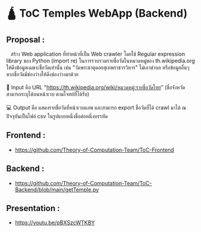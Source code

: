 # 🛕 ToC Temples WebApp (Backend)

## Proposal : 
&nbsp;&nbsp; สร้าง Web application ที่ทำหน้าที่เป็น Web crawler โดยใช้ Regular expression library ของ Python (import re) ในการรวบรวมรายชื่อวัดในหมวดหมู่ของ th.wikipedia.org ให้ดึงข้อมูลเฉพาะชื่อวัดเท่านั้น เช่น "วัดพระธาตุดอยสุเทพราชวรวิหาร" ไม่เอาตำบล หรือข้อมูลอื่นๆ หากชื่อวัดมีช่องว่างให้ดึงช่องว่างมาด้วย
<br/><br/> 🎹 Input คือ URL "https://th.wikipedia.org/wiki/หมวดหมู่:รายชื่อวัดไทย" (ชื่อจังหวัดสามารถระบุได้บนหน้าเวบ ตามโจทย์ที่ได้รับ)
<br/><br/>  💻 Output คือ แสดงรายชื่อวัดที่หน้าเวบแอพ และสามารถ export ชื่อวัดที่ได้ crawl มาได้ ณ ปัจจุบันเป็นไฟล์ csv ในรูปแบบหนึ่งชื่อต่อหนึ่งบรรทัด

## Frontend : 
* https://github.com/Theory-of-Computation-Team/ToC-Frontend

## Backend :
* https://github.com/Theory-of-Computation-Team/ToC-Backend/blob/main/getTemple.py

## Presentation :
* https://youtu.be/pBXSzcWTKBY
